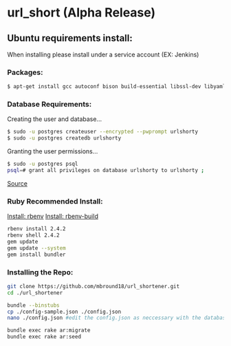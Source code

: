 # url_short (Alpha Release)

## Ubuntu requirements install:
When installing please install under a service account (EX: Jenkins)

### Packages: 
```sh
$ apt-get install gcc autoconf bison build-essential libssl-dev libyaml-dev libreadline6-dev zlib1g-dev libncurses5-dev libffi-dev libgdbm3 libgdbm-dev postgresql postgresql-server-dev-all
```

### Database Requirements:
Creating the user and database...
```sh
$ sudo -u postgres createuser --encrypted --pwprompt urlshorty
$ sudo -u postgres createdb urlshorty
```

Granting the user permissions...
```sh
$ sudo -u postgres psql
psql=# grant all privileges on database urlshorty to urlshorty ;
```


[Source](https://medium.com/coding-blocks/creating-user-database-and-adding-access-on-postgresql-8bfcd2f4a91e)

### Ruby Recommended Install:
[Install: rbenv](https://github.com/rbenv/rbenv)
[Install: rbenv-build](https://github.com/rbenv/ruby-build)

```sh
rbenv install 2.4.2
rbenv shell 2.4.2
gem update
gem update --system
gem install bundler
```

### Installing the Repo:
```sh
git clone https://github.com/mbround18/url_shortener.git
cd ./url_shortener

bundle --binstubs
cp ./config-sample.json ./config.json
nano ./config.json #edit the config.json as neccessary with the database connection info that you used above

bundle exec rake ar:migrate
bundle exec rake ar:seed
```

